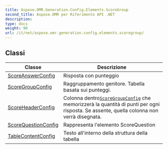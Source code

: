 ```yaml
---
title: Aspose.OMR.Generation.Config.Elements.ScoreGroup
second_title: Aspose.OMR per Riferimento API .NET
description: 
type: docs
weight: 90
url: /it/net/aspose.omr.generation.config.elements.scoregroup/
---
```



## Classi

| Classe | Descrizione |
| --- | --- |
| [ScoreAnswerConfig](./scoreanswerconfig/) | Risposta con punteggio |
| [ScoreGroupConfig](./scoregroupconfig/) | Raggruppamento genitore. Tabella basata sui punteggi. |
| [ScoreHeaderConfig](./scoreheaderconfig/) | Colonna dentro[`ScoreGroupConfig`](../aspose.omr.generation.config.elements.scoregroup/scoregroupconfig/) che memorizzerà la quantità di punti per ogni risposta. Se assente, quella colonna non verrà disegnata. |
| [ScoreQuestionConfig](./scorequestionconfig/) | Rappresenta l'elemento ScoreQuestion |
| [TableContentConfig](./tablecontentconfig/) | Testo all'interno della struttura della tabella |


